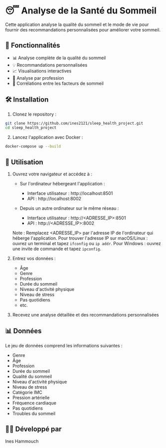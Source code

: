 # 😴 Analyse de la Santé du Sommeil

Cette application analyse la qualité du sommeil et le mode de vie pour fournir des recommandations personnalisées pour améliorer votre sommeil.

## 🌟 Fonctionnalités

- 📊 Analyse complète de la qualité du sommeil
- 💡 Recommandations personnalisées
- 📈 Visualisations interactives
- 👥 Analyse par profession
- 🔄 Corrélations entre les facteurs de sommeil

## 🛠️ Installation

1. Clonez le repository :
```bash
git clone https://github.com/ines2121/sleep_health_project.git
cd sleep_health_project
```

2. Lancez l'application avec Docker :
```bash
docker-compose up --build
```

## 🚀 Utilisation

1. Ouvrez votre navigateur et accédez à :
   - Sur l'ordinateur hébergeant l'application :
     - Interface utilisateur : http://localhost:8501
     - API : http://localhost:8002
   
   - Depuis un autre ordinateur sur le même réseau :
     - Interface utilisateur : http://<ADRESSE_IP>:8501
     - API : http://<ADRESSE_IP>:8002
     
   Note : Remplacez <ADRESSE_IP> par l'adresse IP de l'ordinateur qui héberge l'application.
   Pour trouver l'adresse IP sur macOS/Linux : ouvrez un terminal et tapez `ifconfig` ou `ip addr`.
   Pour Windows : ouvrez une invite de commande et tapez `ipconfig`.

2. Entrez vos données :
   - Âge
   - Genre
   - Profession
   - Durée du sommeil
   - Niveau d'activité physique
   - Niveau de stress
   - Pas quotidiens
   - etc.

3. Recevez une analyse détaillée et des recommandations personnalisées

## 📊 Données

Le jeu de données comprend les informations suivantes :
- Genre
- Âge
- Profession
- Durée du sommeil
- Qualité du sommeil
- Niveau d'activité physique
- Niveau de stress
- Catégorie IMC
- Pression artérielle
- Fréquence cardiaque
- Pas quotidiens
- Troubles du sommeil

## 👩‍💻 Développé par

Ines Hammouch
